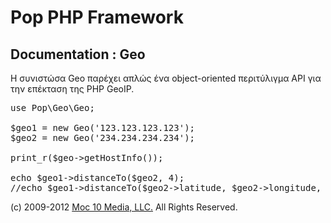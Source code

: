Pop PHP Framework
=================

Documentation : Geo
-------------------

Η συνιστώσα Geo παρέχει απλώς ένα object-oriented περιτύλιγμα API για την επέκταση της PHP GeoIP.


<pre>
use Pop\Geo\Geo;

$geo1 = new Geo('123.123.123.123');
$geo2 = new Geo('234.234.234.234');

print_r($geo->getHostInfo());

echo $geo1->distanceTo($geo2, 4);
//echo $geo1->distanceTo($geo2->latitude, $geo2->longitude, 4);
</pre>

(c) 2009-2012 [Moc 10 Media, LLC.](http://www.moc10media.com) All Rights Reserved.
